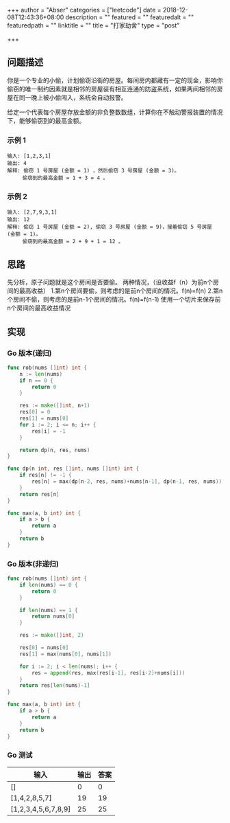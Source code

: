 +++
author = "Abser"
categories = ["leetcode"]
date = 2018-12-08T12:43:36+08:00
description = ""
featured = ""
featuredalt = ""
featuredpath = ""
linktitle = ""
title = "打家劫舍"
type = "post"

+++

## 问题描述
你是一个专业的小偷，计划偷窃沿街的房屋。每间房内都藏有一定的现金，影响你偷窃的唯一制约因素就是相邻的房屋装有相互连通的防盗系统，如果两间相邻的房屋在同一晚上被小偷闯入，系统会自动报警。

给定一个代表每个房屋存放金额的非负整数数组，计算你在不触动警报装置的情况下，能够偷窃到的最高金额。
### __示例 1__

```plain
输入: [1,2,3,1]
输出: 4
解释: 偷窃 1 号房屋 (金额 = 1) ，然后偷窃 3 号房屋 (金额 = 3)。
     偷窃到的最高金额 = 1 + 3 = 4 。
```

### __示例 2__

```plain
输入: [2,7,9,3,1]
输出: 12
解释: 偷窃 1 号房屋 (金额 = 2), 偷窃 3 号房屋 (金额 = 9)，接着偷窃 5 号房屋 (金额 = 1)。
     偷窃到的最高金额 = 2 + 9 + 1 = 12 。
```

## 思路
先分析，原子问题就是这个房间是否要偷。
两种情况，（设收益f（n）为前n个房间的最高收益）
1.第n个房间要偷，则考虑的是前n个房间的情况。f(n)=f(n)
2.第n个房间不偷，则考虑的是前n-1个房间的情况。f(n)=f(n-1)
使用一个切片来保存前n个房间的最高收益情况
## 实现

### __Go 版本(递归)__

```go
func rob(nums []int) int {
	n := len(nums)
	if n == 0 {
		return 0
	}

	res := make([]int, n+1)
	res[0] = 0
	res[1] = nums[0]
	for i := 2; i <= n; i++ {
		res[i] = -1
	}

	return dp(n, res, nums)
}

func dp(n int, res []int, nums []int) int {
	if res[n] != -1 {
        res[n] = max(dp(n-2, res, nums)+nums[n-1], dp(n-1, res, nums))
	}
	return res[n]
}

func max(a, b int) int {
	if a > b {
		return a
	}
	return b
}
```
### Go 版本(非递归)
```go
func rob(nums []int) int {
	if len(nums) == 0 {
		return 0
	}

	if len(nums) == 1 {
		return nums[0]
	}

	res := make([]int, 2)

	res[0] = nums[0]
	res[1] = max(nums[0], nums[1])

	for i := 2; i < len(nums); i++ {
		res = append(res, max(res[i-1], res[i-2]+nums[i]))
	}
	return res[len(nums)-1]
}

func max(a, b int) int {
	if a > b {
		return a
	}
	return b
}

```

### Go 测试


| 输入 | 输出 | 答案 |
| --- | --- | --- |
| [] | 0 | 0 |
| [1,4,2,8,5,7] | 19 | 19 |
| [1,2,3,4,5,6,7,8,9] | 25 | 25 |


